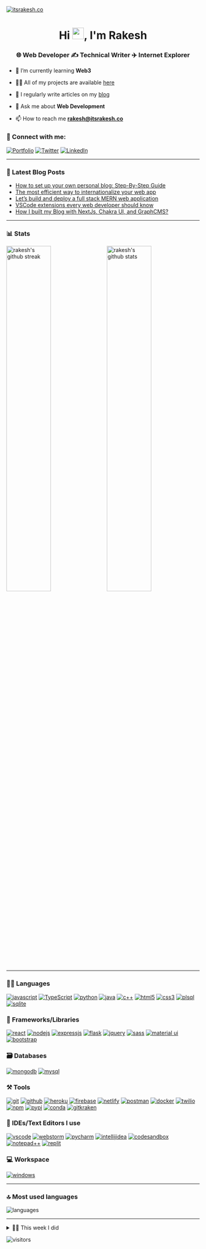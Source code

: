 [![itsrakesh.co](https://user-images.githubusercontent.com/70439799/150669911-f4770983-6987-48b8-ad53-a5542231e894.gif)](https://itsrakesh.co)

<h1 align="center">Hi <img src="https://raw.githubusercontent.com/MartinHeinz/MartinHeinz/master/wave.gif" width="30">, I'm Rakesh</h1>
<h3 align="center">🌐 Web Developer ✍️ Technical Writer ✈️ Internet Explorer</h3>

- 🌱 I’m currently learning **Web3**

- 👨‍💻 All of my projects are available [here](https://itsrakesh.co/work/projects)

- 📝 I regularly write articles on my [blog](https://blog.itsrakesh.co)

- 💬 Ask me about **Web Development**

- 📫 How to reach me **rakesh@itsrakesh.co**

### 🤝 Connect with me:

[![Portfolio](https://img.shields.io/badge/Portfolio-000000?style=for-the-badge&logo=Portfolio&logoColor=white)](https://itsrakesh.co)
[![Twitter](https://img.shields.io/badge/Twitter-1DA1F2?style=for-the-badge&logo=twitter&logoColor=white)](https://twitter.com/rakesh_at_tweet)
[![LinkedIn](https://img.shields.io/badge/LinkedIn-0077B5?style=for-the-badge&logo=linkedin&logoColor=white)](https://www.linkedin.com/in/itsrakeshdotco)

---

### 📜 Latest Blog Posts

<!-- BLOG-POST-LIST:START -->
- [How to set up your own personal blog: Step-By-Step Guide](https://medium.com/@itsrakesh/how-to-set-up-your-own-personal-blog-step-by-step-guide-d2835d65fff9?source=rss-e09c62468ad2------2)
- [The most efficient way to internationalize your web app](https://medium.com/@itsrakesh/the-most-efficient-way-to-internationalize-your-web-app-3d89d434afdf?source=rss-e09c62468ad2------2)
- [Let’s build and deploy a full stack MERN web application](https://bootcamp.uxdesign.cc/lets-build-and-deploy-a-full-stack-mern-web-application-765ba138aee2?source=rss-e09c62468ad2------2)
- [VSCode extensions every web developer should know](https://medium.com/codex/vscode-extensions-every-web-developer-should-know-b1aee0c90b90?source=rss-e09c62468ad2------2)
- [How I built my Blog with NextJs, Chakra UI, and GraphCMS?](https://medium.com/codex/how-i-built-my-blog-with-nextjs-chakra-ui-and-graphcms-ae5a7d3a374b?source=rss-e09c62468ad2------2)
<!-- BLOG-POST-LIST:END -->

---

### 📊 Stats

<img src="https://github-readme-stats.vercel.app/api?username=RakeshPotnuru&include_all_commits=true&show_icons=true&theme=github_dark&hide_border=true" alt="rakesh's github stats" width="48%" align="right" >
<img src="https://github-readme-streak-stats.herokuapp.com/?user=RakeshPotnuru&theme=tokyonight&hide_border=true" alt="rakesh's github streak" width="48%" >

---

### 🧑‍💻 Languages

[![javascript](https://img.shields.io/badge/JavaScript-323330?style=for-the-badge&logo=javascript&logoColor=F7DF1E)](https://itsrakesh.co)
[![TypeScript](https://img.shields.io/badge/TypeScript-007ACC?style=for-the-badge&logo=typescript&logoColor=white)](https://itsrakesh.co)
[![python](https://img.shields.io/badge/Python-FFD43B?style=for-the-badge&logo=python&logoColor=darkgreen)](https://itsrakesh.co)
[![java](https://img.shields.io/badge/Java-ED8B00?style=for-the-badge&logo=java&logoColor=white)](https://itsrakesh.co)
[![c++](https://img.shields.io/badge/C%2B%2B-00599C?style=for-the-badge&logo=c%2B%2B&logoColor=white)](https://itsrakesh.co)
[![html5](https://img.shields.io/badge/HTML5-E34F26?style=for-the-badge&logo=html5&logoColor=white)](https://itsrakesh.co)
[![css3](https://img.shields.io/badge/CSS3-1572B6?style=for-the-badge&logo=css3&logoColor=white)](https://itsrakesh.co)
[![plsql](https://img.shields.io/badge/PLSQL-F80000?style=for-the-badge&logo=oracle&logoColor=black)](https://itsrakesh.co)
[![sqlite](https://img.shields.io/badge/SQLite-07405E?style=for-the-badge&logo=sqlite&logoColor=white)](https://itsrakesh.co)

### 🧩 Frameworks/Libraries

[![react](https://img.shields.io/badge/React-20232A?style=for-the-badge&logo=react&logoColor=61DAFB)](https://itsrakesh.co)
[![nodejs](https://img.shields.io/badge/Node.js-339933?style=for-the-badge&logo=nodedotjs&logoColor=white)](https://itsrakesh.co)
[![expressjs](https://img.shields.io/badge/Express.js-000000?style=for-the-badge&logo=express&logoColor=white)](https://itsrakesh.co)
[![flask](https://img.shields.io/badge/Flask-000000?style=for-the-badge&logo=flask&logoColor=white)](https://itsrakesh.co)
[![jquery](https://img.shields.io/badge/jQuery-0769AD?style=for-the-badge&logo=jquery&logoColor=white)](https://itsrakesh.co)
[![sass](https://img.shields.io/badge/Sass-CC6699?style=for-the-badge&logo=sass&logoColor=white)](https://itsrakesh.co)
[![material ui](https://img.shields.io/badge/Material%20UI-007FFF?style=for-the-badge&logo=mui&logoColor=white)](https://itsrakesh.co)
[![bootstrap](https://img.shields.io/badge/Bootstrap-563D7C?style=for-the-badge&logo=bootstrap&logoColor=white)](https://itsrakesh.co)

### 🗃️ Databases

[![mongodb](https://img.shields.io/badge/MongoDB-4EA94B?style=for-the-badge&logo=mongodb&logoColor=white)](https://itsrakesh.co)
[![mysql](https://img.shields.io/badge/MySQL-005C84?style=for-the-badge&logo=mysql&logoColor=white)](https://itsrakesh.co)

### ⚒️ Tools

[![git](https://img.shields.io/badge/GIT-E44C30?style=for-the-badge&logo=git&logoColor=white)](https://itsrakesh.co)
[![github](https://img.shields.io/badge/GitHub-100000?style=for-the-badge&logo=github&logoColor=white)](https://itsrakesh.co)
[![heroku](https://img.shields.io/badge/Heroku-430098?style=for-the-badge&logo=heroku&logoColor=white)](https://itsrakesh.co)
[![firebase](https://img.shields.io/badge/firebase-ffca28?style=for-the-badge&logo=firebase&logoColor=black)](https://itsrakesh.co)
[![netlify](https://img.shields.io/badge/Netlify-00C7B7?style=for-the-badge&logo=netlify&logoColor=white)](https://itsrakesh.co)
[![postman](https://img.shields.io/badge/Postman-FF6C37?style=for-the-badge&logo=Postman&logoColor=white)](https://itsrakesh.co)
[![docker](https://img.shields.io/badge/Docker-2CA5E0?style=for-the-badge&logo=docker&logoColor=white)](https://itsrakesh.co)
[![twilio](https://img.shields.io/badge/Twilio-F22F46?style=for-the-badge&logo=Twilio&logoColor=white)](https://itsrakesh.co)
[![npm](https://img.shields.io/badge/npm-CB3837?style=for-the-badge&logo=npm&logoColor=white)](https://itsrakesh.co)
[![pypi](https://img.shields.io/badge/pypi-3775A9?style=for-the-badge&logo=pypi&logoColor=white)](https://itsrakesh.co)
[![conda](https://img.shields.io/badge/conda-342B029.svg?&style=for-the-badge&logo=anaconda&logoColor=white)](https://itsrakesh.co)
[![gitkraken](https://img.shields.io/badge/GitKraken-179287?style=for-the-badge&logo=GitKraken&logoColor=white)](https://itsrakesh.co)

### 🧠 IDEs/Text Editors I use

[![vscode](https://img.shields.io/badge/Visual_Studio_Code-0078D4?style=for-the-badge&logo=visual%20studio%20code&logoColor=white)](https://itsrakesh.co)
[![webstorm](https://img.shields.io/badge/WebStorm-000000?style=for-the-badge&logo=WebStorm&logoColor=white)](https://itsrakesh.co)
[![pycharm](https://img.shields.io/badge/PyCharm-000000.svg?&style=for-the-badge&logo=PyCharm&logoColor=white)](https://itsrakesh.co)
[![intellijidea](https://img.shields.io/badge/IntelliJIDEA-000000.svg?style=for-the-badge&logo=intellij-idea&logoColor=white)](https://itsrakesh.co)
[![codesandbox](https://img.shields.io/badge/Codesandbox-000000?style=for-the-badge&logo=CodeSandbox&logoColor=white)](https://itsrakesh.co)
[![notepad++](https://img.shields.io/badge/Notepad++-90E59A.svg?style=for-the-badge&logo=notepad%2B%2B&logoColor=black)](https://itsrakesh.co)
[![replit](https://img.shields.io/badge/replit-667881?style=for-the-badge&logo=replit&logoColor=white)](https://itsrakesh.co)

### 💻 Workspace

[![windows](https://img.shields.io/badge/Windows-0078D6?style=for-the-badge&logo=windows&logoColor=white)](https://itsrakesh.co)
<!-- [![hp laptop](https://img.shields.io/badge/hp%20laptop-0096D6?style=for-the-badge&logo=hp&logoColor=white)](https://itsrakesh.co)
[![acer monitor](https://img.shields.io/badge/acer%20monitor-83B81A?style=for-the-badge&logo=acer&logoColor=white)](https://itsrakesh.co) -->

---

### 🔝 Most used languages
  <img alt="languages" src="https://github-readme-stats.vercel.app/api/top-langs/?username=RakeshPotnuru&theme=github_dark&hide_border=true&hide=Jupyter%20Notebook,css,html,scss,python&layout=compact" />

---

<details>
  <summary>🧑‍🔬 This week I did</summary>
  
  [![Rakesh's wakatime stats](https://github-readme-stats.vercel.app/api/wakatime?username=itsrakesh&theme=github_dark&hide_border=true)](https://wakatime.com/@itsrakesh)
</details>

![visitors](https://visitor-badge.laobi.icu/badge?page_id=RakeshPotnuru.RakeshPotnuru)
<!---
RakeshPotnuru/RakeshPotnuru is a ✨ special ✨ repository because its `README.md` (this file) appears on your GitHub profile.
You can click the Preview link to take a look at your changes.
--->
